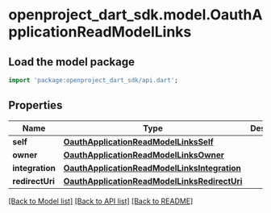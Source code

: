 # openproject_dart_sdk.model.OauthApplicationReadModelLinks

## Load the model package
```dart
import 'package:openproject_dart_sdk/api.dart';
```

## Properties
Name | Type | Description | Notes
------------ | ------------- | ------------- | -------------
**self** | [**OauthApplicationReadModelLinksSelf**](OauthApplicationReadModelLinksSelf.md) |  | 
**owner** | [**OauthApplicationReadModelLinksOwner**](OauthApplicationReadModelLinksOwner.md) |  | 
**integration** | [**OauthApplicationReadModelLinksIntegration**](OauthApplicationReadModelLinksIntegration.md) |  | [optional] 
**redirectUri** | [**OauthApplicationReadModelLinksRedirectUri**](OauthApplicationReadModelLinksRedirectUri.md) |  | 

[[Back to Model list]](../README.md#documentation-for-models) [[Back to API list]](../README.md#documentation-for-api-endpoints) [[Back to README]](../README.md)


